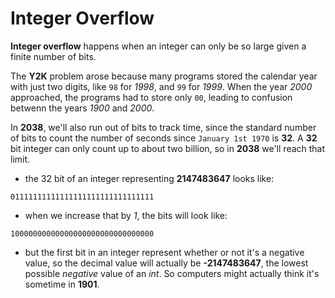 # Integer Overflow

**Integer overflow** happens when an integer can only be so large given a finite number of bits.

The **Y2K** problem arose because many programs stored the calendar year with just two digits, like `98` for _1998_, and `99` for _1999_. When the year _2000_ approached, the programs had to store only `00`, leading to confusion betwenn the years _1900_ and _2000_.

In **2038**, we'll also run out of bits to track time, since the standard number of bits to count the number of seconds since `January 1st 1970` is **32**. A **32** bit integer can only count up to about two billion, so in **2038** we'll reach that limit.

- the 32 bit of an integer representing **2147483647** looks like:

```
01111111111111111111111111111111
```

- when we increase that by _1_, the bits will look like:

```
10000000000000000000000000000000
```

- but the first bit in an integer represent whether or not it's a negative value, so the decimal value will actually be **-2147483647**, the lowest possible _negative_ value of an _int_. So computers might actually think it's sometime in **1901**.
